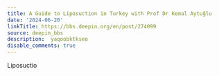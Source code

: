```yaml
---
title: A Guide to Liposuction in Turkey with Prof Dr Kemal Aytuğlu
date: '2024-06-20'
linkTitle: https://bbs.deepin.org/en/post/274099
source: deepin_bbs
description:  yaqoobktkseo 
disable_comments: true
---
```

Liposuctio
